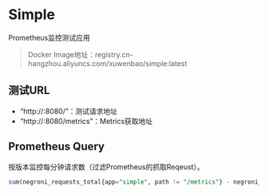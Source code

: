 # Simple

Prometheus监控测试应用

> Docker Image地址：registry.cn-hangzhou.aliyuncs.com/xuwenbao/simple:latest

## 测试URL

* “http://<docker ip>:8080/”：测试请求地址
* “http://<docker ip>:8080/metrics”：Metrics获取地址

## Prometheus Query

按版本监控每分钟请求数（过滤Prometheus的抓取Reqeust）。

```sql
sum(negroni_requests_total{app="simple", path != "/metrics"} - negroni_requests_total{app="simple", path != "/metrics"} offset 1m) by (version)
```

